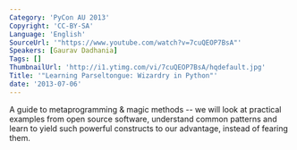 ```yaml
---
Category: 'PyCon AU 2013'
Copyright: 'CC-BY-SA'
Language: 'English'
SourceUrl: '"https://www.youtube.com/watch?v=7cuQEOP7BsA"'
Speakers: [Gaurav Dadhania]
Tags: []
ThumbnailUrl: 'http://i1.ytimg.com/vi/7cuQEOP7BsA/hqdefault.jpg'
Title: '"Learning Parseltongue: Wizardry in Python"'
date: '2013-07-06'
---
```

A guide to metaprogramming & magic methods -- we will look at practical examples from open source software, understand common patterns and learn to yield such powerful constructs to our advantage, instead of fearing them. 